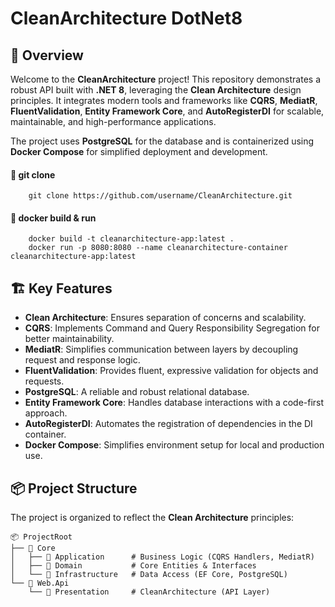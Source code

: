 # CleanArchitecture DotNet8

## 🚀 **Overview**
Welcome to the **CleanArchitecture** project! This repository demonstrates a robust API built with **.NET 8**, leveraging the **Clean Architecture** design principles. It integrates modern tools and frameworks like **CQRS**, **MediatR**, **FluentValidation**, **Entity Framework Core**, and **AutoRegisterDI** for scalable, maintainable, and high-performance applications. 

The project uses **PostgreSQL** for the database and is containerized using **Docker Compose** for simplified deployment and development.

#### 📝 **git clone**
        git clone https://github.com/username/CleanArchitecture.git


#### 📝 **docker build & run**
        docker build -t cleanarchitecture-app:latest .
        docker run -p 8080:8080 --name cleanarchitecture-container cleanarchitecture-app:latest

## 🏗️ **Key Features**
- **Clean Architecture**: Ensures separation of concerns and scalability.
- **CQRS**: Implements Command and Query Responsibility Segregation for better maintainability.
- **MediatR**: Simplifies communication between layers by decoupling request and response logic.
- **FluentValidation**: Provides fluent, expressive validation for objects and requests.
- **PostgreSQL**: A reliable and robust relational database.
- **Entity Framework Core**: Handles database interactions with a code-first approach.
- **AutoRegisterDI**: Automates the registration of dependencies in the DI container.
- **Docker Compose**: Simplifies environment setup for local and production use.


## 📦 **Project Structure**
The project is organized to reflect the **Clean Architecture** principles:

```plaintext
📦 ProjectRoot
├── 📁 Core
│   ├── 📁 Application      # Business Logic (CQRS Handlers, MediatR)
│   ├── 📁 Domain           # Core Entities & Interfaces
│   └── 📁 Infrastructure   # Data Access (EF Core, PostgreSQL)
└── 📁 Web.Api
    └── 📁 Presentation     # CleanArchitecture (API Layer)
